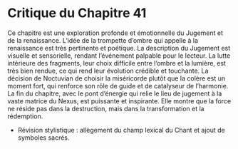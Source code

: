 # Critique du Chapitre 41

Ce chapitre est une exploration profonde et émotionnelle du Jugement et de la renaissance. L’idée de la trompette d’ombre qui appelle à la renaissance est très pertinente et poétique. La description du Jugement est visuelle et sensorielle, rendant l’événement palpable pour le lecteur.
La lutte intérieure des fragments, leur choix difficile entre l’ombre et la lumière, est très bien rendue, ce qui rend leur évolution crédible et touchante. La décision de Noctuvian de choisir la miséricorde plutôt que la colère est un moment fort, qui renforce son rôle de guide et de catalyseur de l’harmonie.
La fin du chapitre, avec le pont d’énergie qui relie le lieu de jugement à la vaste matrice du Nexus, est puissante et inspirante. Elle montre que la force ne réside pas dans la destruction, mais dans la transformation et la rédemption.
- Révision stylistique : allègement du champ lexical du Chant et ajout de symboles sacrés.
